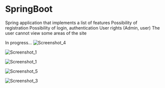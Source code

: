 # SpringBoot
Spring application that implements a list of features
Possibility of registration
Possibility of login, authentication
User rights (Admin, user)
The user cannot view some areas of the site

In progress...
![Screenshot_4](https://github.com/CookieVortex/SpringBoot/assets/24642100/19e3bfa1-b88c-4c67-96db-14dd03840540)

![Screenshot_1](https://github.com/CookieVortex/SpringBoot/assets/24642100/1a9977c5-203b-4ff0-85e3-b08925d7f5fa)

![Screenshot_1](https://github.com/CookieVortex/SpringBoot/assets/24642100/5a32c986-1cf8-461b-8c2a-98e37875872b)

![Screenshot_5](https://github.com/CookieVortex/SpringBoot/assets/24642100/e2df0996-3f58-4134-b867-648012449bdf)

![Screenshot_3](https://github.com/CookieVortex/SpringBoot/assets/24642100/83cc0e36-2b14-442a-a713-a0e394ab154f)
